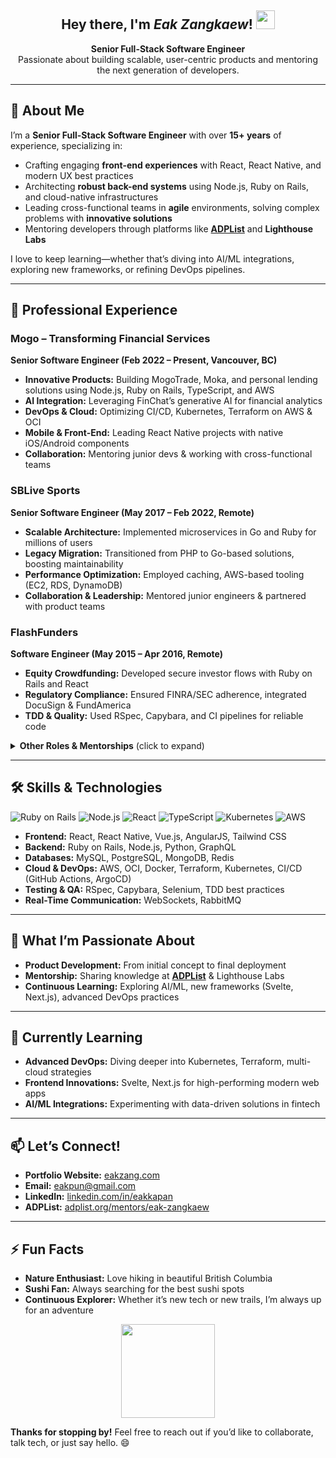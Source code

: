 <h2 align="center">Hey there, I'm <em>Eak Zangkaew</em>! <img src="https://media.giphy.com/media/hvRJCLFzcasrR4ia7z/giphy.gif" width="30px"/></h2>

<p align="center">
  <strong>Senior Full-Stack Software Engineer</strong><br/>
  Passionate about building scalable, user-centric products and mentoring the next generation of developers.
</p>

---

## 🚀 About Me

I’m a **Senior Full-Stack Software Engineer** with over **15+ years** of experience, specializing in:

- Crafting engaging **front-end experiences** with React, React Native, and modern UX best practices  
- Architecting **robust back-end systems** using Node.js, Ruby on Rails, and cloud-native infrastructures  
- Leading cross-functional teams in **agile** environments, solving complex problems with **innovative solutions**  
- Mentoring developers through platforms like [**ADPList**](https://adplist.org/mentors/eak-zangkaew) and **Lighthouse Labs**  

I love to keep learning—whether that’s diving into AI/ML integrations, exploring new frameworks, or refining DevOps pipelines.

---

## 💼 Professional Experience

### Mogo – Transforming Financial Services
**Senior Software Engineer (Feb 2022 – Present, Vancouver, BC)**  
- **Innovative Products:** Building MogoTrade, Moka, and personal lending solutions using Node.js, Ruby on Rails, TypeScript, and AWS  
- **AI Integration:** Leveraging FinChat’s generative AI for financial analytics  
- **DevOps & Cloud:** Optimizing CI/CD, Kubernetes, Terraform on AWS & OCI  
- **Mobile & Front-End:** Leading React Native projects with native iOS/Android components  
- **Collaboration:** Mentoring junior devs & working with cross-functional teams

### SBLive Sports
**Senior Software Engineer (May 2017 – Feb 2022, Remote)**  
- **Scalable Architecture:** Implemented microservices in Go and Ruby for millions of users  
- **Legacy Migration:** Transitioned from PHP to Go-based solutions, boosting maintainability  
- **Performance Optimization:** Employed caching, AWS-based tooling (EC2, RDS, DynamoDB)  
- **Collaboration & Leadership:** Mentored junior engineers & partnered with product teams

### FlashFunders
**Software Engineer (May 2015 – Apr 2016, Remote)**  
- **Equity Crowdfunding:** Developed secure investor flows with Ruby on Rails and React  
- **Regulatory Compliance:** Ensured FINRA/SEC adherence, integrated DocuSign & FundAmerica  
- **TDD & Quality:** Used RSpec, Capybara, and CI pipelines for reliable code

<details>
  <summary><strong>Other Roles & Mentorships</strong> (click to expand)</summary>

**Web Development Mentor @ Lighthouse Labs**  
- Guided students in full-stack dev (React, Node.js, Ruby on Rails)  
- Enhanced curriculum and hands-on projects  

**ADPList Volunteer Mentor**  
- Offering 1-on-1 sessions to aspiring developers  
- Focusing on career advice, code reviews, and project guidance  

</details>

---

## 🛠️ Skills & Technologies

<p>
  <!-- Example badges from shields.io. Replace "username" and tech as needed. -->
  <img src="https://img.shields.io/badge/Ruby%20on%20Rails-CC0000?style=for-the-badge&logo=ruby-on-rails&logoColor=white" alt="Ruby on Rails"/>
  <img src="https://img.shields.io/badge/Node.js-339933?style=for-the-badge&logo=nodedotjs&logoColor=white" alt="Node.js"/>
  <img src="https://img.shields.io/badge/React-61DAFB?style=for-the-badge&logo=react&logoColor=black" alt="React"/>
  <img src="https://img.shields.io/badge/TypeScript-007ACC?style=for-the-badge&logo=typescript&logoColor=white" alt="TypeScript"/>
  <img src="https://img.shields.io/badge/Kubernetes-326CE5?style=for-the-badge&logo=kubernetes&logoColor=white" alt="Kubernetes"/>
  <img src="https://img.shields.io/badge/AWS-FF9900?style=for-the-badge&logo=amazonaws&logoColor=white" alt="AWS"/>
</p>

- **Frontend:** React, React Native, Vue.js, AngularJS, Tailwind CSS  
- **Backend:** Ruby on Rails, Node.js, Python, GraphQL  
- **Databases:** MySQL, PostgreSQL, MongoDB, Redis  
- **Cloud & DevOps:** AWS, OCI, Docker, Terraform, Kubernetes, CI/CD (GitHub Actions, ArgoCD)  
- **Testing & QA:** RSpec, Capybara, Selenium, TDD best practices  
- **Real-Time Communication:** WebSockets, RabbitMQ  

---

## 🎯 What I’m Passionate About

- **Product Development:** From initial concept to final deployment  
- **Mentorship:** Sharing knowledge at [**ADPList**](https://adplist.org/mentors/eak-zangkaew) & Lighthouse Labs  
- **Continuous Learning:** Exploring AI/ML, new frameworks (Svelte, Next.js), advanced DevOps practices  

---

## 🌱 Currently Learning

- **Advanced DevOps:** Diving deeper into Kubernetes, Terraform, multi-cloud strategies  
- **Frontend Innovations:** Svelte, Next.js for high-performing modern web apps  
- **AI/ML Integrations:** Experimenting with data-driven solutions in fintech  

---

## 📫 Let’s Connect!

- **Portfolio Website:** [eakzang.com](https://eakzang.com)  
- **Email:** [eakpun@gmail.com](mailto:eakpun@gmail.com)  
- **LinkedIn:** [linkedin.com/in/eakkapan](https://www.linkedin.com/in/eakkapan)  
- **ADPList:** [adplist.org/mentors/eak-zangkaew](https://adplist.org/mentors/eak-zangkaew)

---

## ⚡ Fun Facts

- **Nature Enthusiast:** Love hiking in beautiful British Columbia  
- **Sushi Fan:** Always searching for the best sushi spots  
- **Continuous Explorer:** Whether it’s new tech or new trails, I’m always up for an adventure

<p align="center">
  <img src="https://media.giphy.com/media/3oz8xIsloV7zOmt81G/giphy.gif" width="150"/>
</p>

**Thanks for stopping by!** Feel free to reach out if you’d like to collaborate, talk tech, or just say hello. 😄


